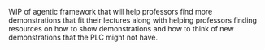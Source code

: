 WIP of agentic framework that will help professors find more demonstrations that fit their lectures
along with helping professors finding resources on how to show demonstrations and how to think of
new demonstrations that the PLC might not have. 